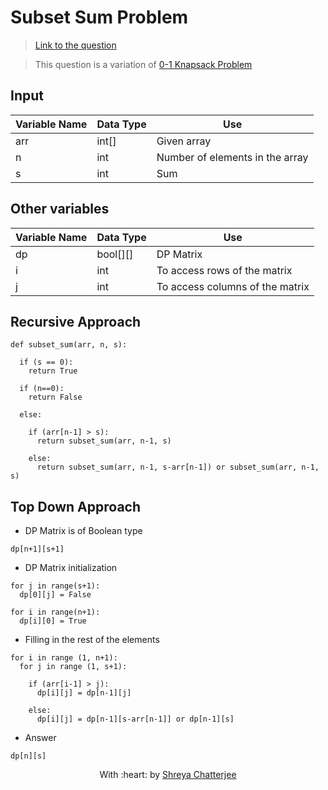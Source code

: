 # Subset Sum Problem

> [Link to the question](https://www.geeksforgeeks.org/subset-sum-problem-dp-25/)

> This question is a variation of [0-1 Knapsack Problem](https://github.com/Shreya549/last-minute-dsa/blob/main/Dynamic%20Programming/0-1-Knapsack.md)
## Input
| Variable Name | Data Type | Use | 
|---- | ----- | ----- |
| arr | int[] | Given array |
| n | int | Number of elements in the array |
| s | int | Sum |

## Other variables
| Variable Name | Data Type | Use | 
|---- | ----- | ----- |
| dp | bool[][] | DP Matrix |
| i | int | To access rows of the matrix |
| j | int | To access columns of the matrix |

## Recursive Approach
```	
def subset_sum(arr, n, s):

  if (s == 0):
    return True
    
  if (n==0):
    return False
    
  else:
  
    if (arr[n-1] > s):
      return subset_sum(arr, n-1, s)
      
    else:
      return subset_sum(arr, n-1, s-arr[n-1]) or subset_sum(arr, n-1, s)
```

## Top Down Approach

- DP Matrix is of Boolean type

`dp[n+1][s+1]`

- DP Matrix initialization

```
for j in range(s+1):
  dp[0][j] = False
  
for i in range(n+1):
  dp[i][0] = True
```

- Filling in the rest of the elements

```
for i in range (1, n+1):
  for j in range (1, s+1):
  
    if (arr[i-1] > j):
      dp[i][j] = dp[n-1][j]
      
    else:
      dp[i][j] = dp[n-1][s-arr[n-1]] or dp[n-1][s]
```

- Answer

`dp[n][s]`

<p align="center">
	With :heart: by <a href="https://github.com/Shreya549" target="_blank">Shreya Chatterjee</a>
</p>
